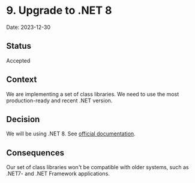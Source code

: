 # 9. Upgrade to .NET 8

Date: 2023-12-30

## Status

Accepted

## Context

We are implementing a set of class libraries. We need to use the most production-ready and recent .NET version.

## Decision

We will be using .NET 8. See [official documentation](https://learn.microsoft.com/en-us/dotnet/standard/net-standard?tabs=net-standard-1-0#net-5-and-net-standard).

## Consequences

Our set of class libraries won't be compatible with older systems, such as .NET7- and .NET Framework applications.

